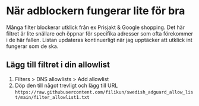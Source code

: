 # När adblockern fungerar lite för bra

Många filter blockerar utklick från ex Prisjakt & Google shopping. Det här filtret är lite snällare och öppnar för specifika adresser som ofta förekommer i de här fallen. Listan updateras kontinuerligt när jag upptäcker att utklick int fungerar som de ska.

## Lägg till filtret i din allowlist
1. Filters > DNS allowlists > Add allowlist 
2. Döp den till något trevligt och lägg till URL `https://raw.githubusercontent.com/filikun/swedish_adguard_allow_list/main/filter_allowlist1.txt`
